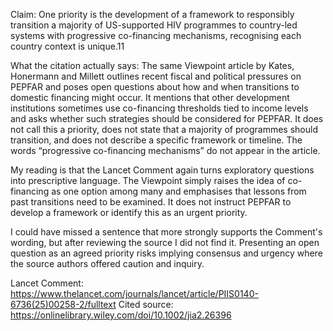 Claim: One priority is the development of a framework to responsibly transition a majority of US-supported HIV programmes to country-led systems with progressive co-financing mechanisms, recognising each country context is unique.11

What the citation actually says: The same Viewpoint article by Kates, Honermann and Millett outlines recent fiscal and political pressures on PEPFAR and poses open questions about how and when transitions to domestic financing might occur. It mentions that other development institutions sometimes use co-financing thresholds tied to income levels and asks whether such strategies should be considered for PEPFAR. It does not call this a priority, does not state that a majority of programmes should transition, and does not describe a specific framework or timeline. The words “progressive co-financing mechanisms” do not appear in the article.

My reading is that the Lancet Comment again turns exploratory questions into prescriptive language. The Viewpoint simply raises the idea of co-financing as one option among many and emphasises that lessons from past transitions need to be examined. It does not instruct PEPFAR to develop a framework or identify this as an urgent priority.

I could have missed a sentence that more strongly supports the Comment's wording, but after reviewing the source I did not find it. Presenting an open question as an agreed priority risks implying consensus and urgency where the source authors offered caution and inquiry. 

Lancet Comment: https://www.thelancet.com/journals/lancet/article/PIIS0140-6736(25)00258-2/fulltext
Cited source: https://onlinelibrary.wiley.com/doi/10.1002/jia2.26396